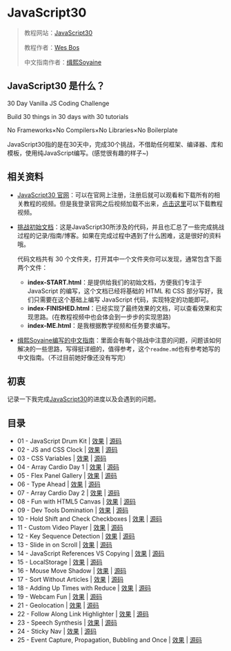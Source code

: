 # JavaScript30

> 教程网站：[JavaScript30](https://javascript30.com/)
>
> 教程作者：[Wes Bos](https://github.com/wesbos)
>
> 中文指南作者：[缉熙Soyaine](https://github.com/soyaine)

## JavaScript30 是什么？

 30 Day Vanilla JS Coding Challenge

Build 30 things in 30 days with 30 tutorials

No Frameworks×No Compilers×No Libraries×No Boilerplate

JavaScript30指的是在30天中，完成30个挑战，不借助任何框架、编译器、库和模板，使用纯JavaScript编写。(感觉很有趣的样子~)

## 相关资料

* [JavaScript30 官网](https://javascript30.com/)：可以在官网上注册，注册后就可以观看和下载所有的相关教程的视频。但是我登录官网之后视频加载不出来，[点击这里](https://github.com/soyaine/JavaScript30/issues/3)可以下载教程视频。

* [挑战初始文档](https://github.com/wesbos/JavaScript30)：这是JavaScript30所涉及的代码，并且也汇总了一些完成挑战过程的记录/指南/博客。如果在完成过程中遇到了什么困难，这是很好的资料哦。

  代码文档共有 30 个文件夹，打开其中一个文件夹你可以发现，通常包含下面两个文件：

  - **index-START.html**：是提供给我们的初始文档，方便我们专注于 JavaScript 的编写，这个文档已经将基础的 HTML 和 CSS 部分写好，我们只需要在这个基础上编写 JavaScript 代码，实现特定的功能即可。
  - **index-FINISHED.html**：已经实现了最终效果的文档，可以查看效果和实现思路。(在教程视频中也会体会到一步步的实现思路)
  - **index-ME.html**：是我根据教学视频和任务要求编写。

* [缉熙Soyaine编写的中文指南](https://github.com/soyaine/JavaScript30)：里面会有每个挑战中注意的问题，问题该如何解决的一些思路，写得挺详细的，值得参考，这个`readme.md`也有参考她写的中文指南。（不过目前她好像还没有写完）

## 初衷

记录一下我完成[JavaScript30](https://javascript30.com/)的进度以及会遇到的问题。

## 目录

* 01 - JavaScript Drum Kit | [效果](https://miraclezys.github.io/JavaScript30/01%20-%20JavaScript%20Drum%20Kit/index-ME.html) | [源码](https://github.com/miraclezys/JavaScript30/tree/master/01%20-%20JavaScript%20Drum%20Kit)
* 02 - JS and CSS Clock | [效果](https://miraclezys.github.io/JavaScript30/02%20-%20JS%20and%20CSS%20Clock/index-ME.html) | [源码](https://github.com/miraclezys/JavaScript30/tree/master/02%20-%20JS%20and%20CSS%20Clock)
* 03 - CSS Variables | [效果](https://miraclezys.github.io/JavaScript30/03%20-%20CSS%20Variables/index-ME.html) | [源码](https://github.com/miraclezys/JavaScript30/tree/master/03%20-%20CSS%20Variables)
* 04 - Array Cardio Day 1 | [效果](https://miraclezys.github.io/JavaScript30/04%20-%20Array%20Cardio%20Day%201/index-ME.html) | [源码](https://github.com/miraclezys/JavaScript30/tree/master/04%20-%20Array%20Cardio%20Day%201)
* 05 - Flex Panel Gallery | [效果](https://miraclezys.github.io/JavaScript30/05%20-%20Flex%20Panel%20Gallery/index-ME.html) | [源码](https://github.com/miraclezys/JavaScript30/tree/master/05%20-%20Flex%20Panel%20Gallery)
* 06 - Type Ahead | [效果](https://miraclezys.github.io/JavaScript30/06%20-%20Type%20Ahead/index-ME.html) | [源码](https://github.com/miraclezys/JavaScript30/tree/master/06%20-%20Type%20Ahead)
* 07 - Array Cardio Day 2 | [效果](https://miraclezys.github.io/JavaScript30/07%20-%20Array%20Cardio%20Day%202/index-ME.html) | [源码](https://github.com/miraclezys/JavaScript30/tree/master/07%20-%20Array%20Cardio%20Day%202)
* 08 - Fun with HTML5 Canvas | [效果](https://miraclezys.github.io/JavaScript30/08%20-%20Fun%20with%20HTML5%20Canvas/index-ME.html) | [源码](https://github.com/miraclezys/JavaScript30/tree/master/08%20-%20Fun%20with%20HTML5%20Canvas)
* 09 - Dev Tools Domination | [效果](https://miraclezys.github.io/JavaScript30/09%20-%20Dev%20Tools%20Domination/index-ME.html) | [源码](https://github.com/miraclezys/JavaScript30/tree/master/09%20-%20Dev%20Tools%20Domination)
* 10 - Hold Shift and Check Checkboxes | [效果](https://miraclezys.github.io/JavaScript30/10%20-%20Hold%20Shift%20and%20Check%20Checkboxes/index-ME.html) | [源码](https://github.com/miraclezys/JavaScript30/tree/master/10%20-%20Hold%20Shift%20and%20Check%20Checkboxes)
* 11 - Custom Video Player | [效果](https://miraclezys.github.io/JavaScript30/11%20-%20Custom%20Video%20Player/index.html) | [源码](https://github.com/miraclezys/JavaScript30/tree/master/11%20-%20Custom%20Video%20Player)
* 12 - Key Sequence Detection | [效果](https://miraclezys.github.io/JavaScript30/12%20-%20Key%20Sequence%20Detection/index-ME.html) | [源码](https://github.com/miraclezys/JavaScript30/tree/master/12%20-%20Key%20Sequence%20Detection)
* 13 - Slide in on Scroll | [效果](https://miraclezys.github.io/JavaScript30/13%20-%20Slide%20in%20on%20Scroll/index-ME.html) | [源码](https://github.com/miraclezys/JavaScript30/tree/master/13%20-%20Slide%20in%20on%20Scroll)
* 14 - JavaScript References VS Copying | [效果](https://miraclezys.github.io/JavaScript30/14%20-%20JavaScript%20References%20VS%20Copying/index-ME.html) | [源码](https://github.com/miraclezys/JavaScript30/tree/master/14%20-%20JavaScript%20References%20VS%20Copying)
* 15 - LocalStorage | [效果](https://miraclezys.github.io/JavaScript30/15%20-%20LocalStorage/index-ME.html) | [源码](https://github.com/miraclezys/JavaScript30/tree/master/15%20-%20LocalStorage)
* 16 - Mouse Move Shadow | [效果](https://miraclezys.github.io/JavaScript30/16%20-%20Mouse%20Move%20Shadow/index-ME.html) | [源码](https://github.com/miraclezys/JavaScript30/tree/master/16%20-%20Mouse%20Move%20Shadow)
* 17 - Sort Without Articles | [效果](https://miraclezys.github.io/JavaScript30/17%20-%20Sort%20Without%20Articles/index-ME.html) | [源码](https://github.com/miraclezys/JavaScript30/tree/master/17%20-%20Sort%20Without%20Articles)
* 18 - Adding Up Times with Reduce | [效果](https://miraclezys.github.io/JavaScript30/18%20-%20Adding%20Up%20Times%20with%20Reduce/index-ME.html) | [源码](https://github.com/miraclezys/JavaScript30/tree/master/18%20-%20Adding%20Up%20Times%20with%20Reduce)
* 19 - Webcam Fun | [效果](https://miraclezys.github.io/JavaScript30/19%20-%20Webcam%20Fun/index.html) | [源码](https://github.com/miraclezys/JavaScript30/tree/master/19%20-%20Webcam%20Fun)
* 21 - Geolocation | [效果](https://miraclezys.github.io/JavaScript30/21%20-%20Geolocation/index-ME.html) | [源码](https://github.com/miraclezys/JavaScript30/blob/master/19%20-%20Webcam%20Fun/scripts-ME.js)
* 22 - Follow Along Link Highlighter | [效果](https://miraclezys.github.io/JavaScript30/22%20-%20Follow%20Along%20Link%20Highlighter/index-ME.html) | [源码](https://github.com/miraclezys/JavaScript30/tree/master/22%20-%20Follow%20Along%20Link%20Highlighter)
* 23 - Speech Synthesis | [效果](https://miraclezys.github.io/JavaScript30/23%20-%20Speech%20Synthesis/index-ME.html) | [源码](https://github.com/miraclezys/JavaScript30/tree/master/23%20-%20Speech%20Synthesis)
* 24 - Sticky Nav | [效果](https://miraclezys.github.io/JavaScript30/24%20-%20Sticky%20Nav/index-ME.html) | [源码](https://github.com/miraclezys/JavaScript30/tree/master/24%20-%20Sticky%20Nav)
* 25 - Event Capture, Propagation, Bubbling and Once | [效果](https://miraclezys.github.io/JavaScript30/25%20-%20Event%20Capture%2C%20Propagation%2C%20Bubbling%20and%20Once/index-ME.html) | [源码](https://github.com/miraclezys/JavaScript30/tree/master/25%20-%20Event%20Capture%2C%20Propagation%2C%20Bubbling%20and%20Once)


